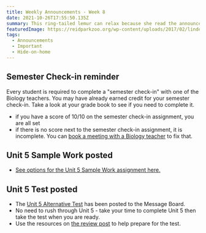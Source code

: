 ```yaml
---
title: Weekly Announcements - Week 8
date: 2021-10-26T17:55:50.135Z
summary: This ring-tailed lemur can relax because she read the announcements.
featuredImage: https://reidparkzoo.org/wp-content/uploads/2017/02/linden-2-300x200.jpg
tags:
  - Announcements
  - Important
  - Hide-on-home
---
```

## Semester Check-in reminder

Every student is required to complete a "semester check-in" with one of the Biology teachers. You may have already earned credit for your semester check-in. Take a look at your grade book to see if you need to complete it. 

* if you have a score of 10/10 on the semester check-in assignment, you are all set
* if there is no score next to the semester check-in assignment, it is incomplete. You can [book a meeting with a Biology teacher](/contact) to fix that.

## Unit 5 Sample Work posted

* [See options for the Unit 5 Sample Work assignment here.](https://mnca-biology-message-board.netlify.app/posts/unit-5-sample-work/)

## Unit 5 Test posted

* The [Unit 5 Alternative Test](https://mnca-biology-message-board.netlify.app/posts/unit-5-alternative-test/) has been posted to the Message Board.
* No need to rush through Unit 5 - take your time to complete Unit 5 then take the test when you are ready.
* Use the resources on [the review post](https://mnca-biology-message-board.netlify.app/posts/unit-5-review/) to help prepare for the test.